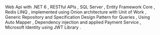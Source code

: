 Web Api with .NET 6 , RESTful APIs , SQL Server , Entity Framework Core , Redis
LINQ , implemented using Onion architecture with Unit of Work , Generic Repository and Specification Design Pattern for Queries , Using Auto Mapper , 
Dependency injection and applied Payment Service , Microsoft Identity using JWT Library .
